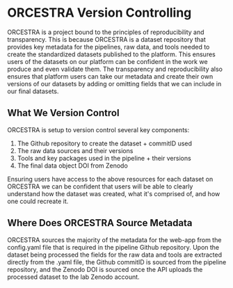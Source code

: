 # ORCESTRA Version Controlling

ORCESTRA is a project bound to the principles of reproducibility and transparency. This is because ORCESTRA is a dataset repository that provides key metadata for the pipelines, raw data, and tools needed to create the standardized datasets published to the platform. This ensures users of the datasets on our platform can be confident in the work we produce and even validate them. The transparency and reproducibility also ensures that platform users can take our metadata and create their own versions of our datasets by adding or omitting fields that we can include in our final datasets.

## What We Version Control

ORCESTRA is setup to version control several key components:

1. The Github repository to create the dataset + commitID used
2. The raw data sources and their versions
3. Tools and key packages used in the pipeline + their versions
4. The final data object DOI from Zenodo

Ensuring users have access to the above resources for each dataset on ORCESTRA we can be confident that users will be able to clearly understand how the dataset was created, what it's comprised of, and how one could recreate it.

## Where Does ORCESTRA Source Metadata

ORCESTRA sources the majority of the metadata for the web-app from the config.yaml file that is required in the pipeline Github repository. Upon the dataset being processed the fields for the raw data and tools are extracted directly from the .yaml file, the Github commitID is sourced from the pipeline repository, and the Zenodo DOI is sourced once the API uploads the processed dataset to the lab Zenodo account.